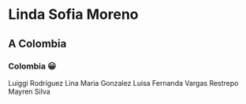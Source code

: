 #  Linda Sofia Moreno
## A Colombia 
### Colombia :grinning:	


Luiggi Rodríguez
Lina Maria Gonzalez
Luisa Fernanda Vargas Restrepo
Mayren Silva

